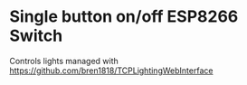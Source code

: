 # Single button on/off ESP8266 Switch
Controls lights managed with https://github.com/bren1818/TCPLightingWebInterface
